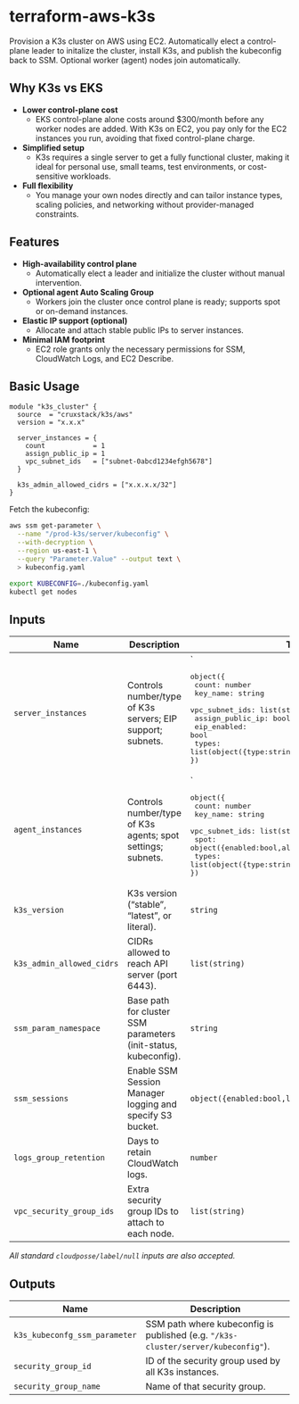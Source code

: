 # terraform-aws-k3s

Provision a K3s cluster on AWS using EC2. Automatically elect a control-plane
leader to initalize the cluster, install K3s, and publish the kubeconfig back to
SSM. Optional worker (agent) nodes join automatically.

## Why K3s vs EKS

* **Lower control-plane cost**
  * EKS control-plane alone costs around $300/month before any worker nodes are
    added. With K3s on EC2, you pay only for the EC2 instances you run,
    avoiding that fixed control-plane charge.
* **Simplified setup**
  * K3s requires a single server to get a fully functional cluster, making it
    ideal for personal use, small teams, test environments, or cost-sensitive
    workloads.
* **Full flexibility**
  * You manage your own nodes directly and can tailor instance types, scaling
    policies, and networking without provider-managed constraints.

## Features

* **High-availability control plane**
  * Automatically elect a leader and initialize the cluster without manual
    intervention.
* **Optional agent Auto Scaling Group**
  * Workers join the cluster once control plane is ready; supports spot or
    on-demand instances.
* **Elastic IP support (optional)**
  * Allocate and attach stable public IPs to server instances.
* **Minimal IAM footprint**
  * EC2 role grants only the necessary permissions for SSM, CloudWatch Logs, and
    EC2 Describe.

## Basic Usage

```hcl
module "k3s_cluster" {
  source  = "cruxstack/k3s/aws"
  version = "x.x.x"

  server_instances = {
    count            = 1
    assign_public_ip = 1
    vpc_subnet_ids   = ["subnet-0abcd1234efgh5678"]
  }

  k3s_admin_allowed_cidrs = ["x.x.x.x/32"]
}
```

Fetch the kubeconfig:

```bash
aws ssm get-parameter \
  --name "/prod-k3s/server/kubeconfig" \
  --with-decryption \
  --region us-east-1 \
  --query "Parameter.Value" --output text \
  > kubeconfig.yaml

export KUBECONFIG=./kubeconfig.yaml
kubectl get nodes
```

## Inputs

| Name                      | Description                                                     | Type                                                                                                                                                                                                                             | Default          |
| ------------------------- | --------------------------------------------------------------- | -------------------------------------------------------------------------------------------------------------------------------------------------------------------------------------------------------------------------------- | ---------------- |
| `server_instances`        | Controls number/type of K3s servers; EIP support; subnets.      | `<pre>object({<br>  count: number<br>  key\_name: string<br>  vpc\_subnet\_ids: list(string)<br>  assign\_public\_ip: bool<br>  eip\_enabled: bool<br>  types: list(object({type\:string,weight\:number}))<br>})</pre>           | `{ count=1, … }` |
| `agent_instances`         | Controls number/type of K3s agents; spot settings; subnets.     | `<pre>object({<br>  count: number<br>  key\_name: string<br>  vpc\_subnet\_ids: list(string)<br>  spot: object({enabled\:bool,allocation\_strategy\:string})<br>  types: list(object({type\:string,weight\:number}))<br>})</pre> | `{ count=0, … }` |
| `k3s_version`             | K3s version (“stable”, “latest”, or literal).                   | `string`                                                                                                                                                                                                                         | `"stable"`       |
| `k3s_admin_allowed_cidrs` | CIDRs allowed to reach API server (port 6443).                  | `list(string)`                                                                                                                                                                                                                   | `[]`             |
| `ssm_param_namespace`     | Base path for cluster SSM parameters (init-status, kubeconfig). | `string`                                                                                                                                                                                                                         | `"/k3s-cluster"` |
| `ssm_sessions`            | Enable SSM Session Manager logging and specify S3 bucket.       | `object({enabled:bool,logs_bucket_name:string})`                                                                                                                                                                                 | `{}`             |
| `logs_group_retention`    | Days to retain CloudWatch logs.                                 | `number`                                                                                                                                                                                                                         | `90`             |
| `vpc_security_group_ids`  | Extra security group IDs to attach to each node.                | `list(string)`                                                                                                                                                                                                                   | `[]`             |

*All standard `cloudposse/label/null` inputs are also accepted.*


## Outputs

| Name                          | Description                                                                       |
| ----------------------------- | --------------------------------------------------------------------------------- |
| `k3s_kubeconfg_ssm_parameter` | SSM path where kubeconfig is published (e.g. `"/k3s-cluster/server/kubeconfig"`). |
| `security_group_id`           | ID of the security group used by all K3s instances.                               |
| `security_group_name`         | Name of that security group.                                                      |

